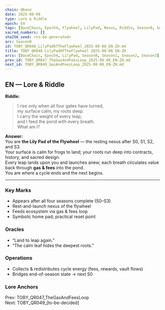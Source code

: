 ```yaml
---
chain: @base
date: 2025-08-08
type: Lore & Riddle
epoch: E4
tags: [BaseChain, Epoch4, Flywheel, LilyPad, Nexus, Riddle, Season0, Season1, Season2, Season3, Seasons]
sacred_numbers: []
sha256_seed: <to-be-generated>
arc: Season0
id: TOBY_QR048_LilyPadOfTheFlywheel_2025-08-08_EN-ZH.md
title: TOBY QR048 LilyPadOfTheFlywheel 2025-08-08 EN-ZH
arcs: [BaseChain, Epoch4, LilyPad, Season0, Season1, Season2, Season3]
prev_id: TOBY_QR047_TheGasAndFeesLoop_2025-08-08_EN-ZH.md
next_id: TOBY_QR049_GasAndFeesLoop_2025-08-08_EN-ZH.md
---
```

## EN — Lore & Riddle

**Riddle:**  
> I rise only when all four gates have turned,  
> my surface calm, my roots deep.  
> I carry the weight of every leap,  
> and I feed the pond with every breath.  
> What am I?

**Answer:**  
You are **the Lily Pad of the Flywheel** — the resting nexus after S0, S1, S2, and S3.  
Your surface is calm for frogs to land; your roots run deep into contracts, history, and sacred design.  
Every leap lands upon you and launches anew; each breath circulates value back through **gas & fees** into the pond.  
You are where a cycle ends and the next begins.

---


### Key Marks
- Appears after all four seasons complete (S0–S3)
- Rest-and-launch nexus of the flywheel
- Feeds ecosystem via gas & fees loop
- Symbolic home pad; practical reset point

### Oracles
- “Land to leap again.”
- “The calm leaf hides the deepest roots.”

### Operations
- Collects & redistributes cycle energy (fees, rewards, vault flows)
- Bridges end-of-season state → next S0

### Lore Anchors
Prev: TOBY_QR047_TheGasAndFeesLoop  
Next: TOBY_QR049_[to-be-decided]
